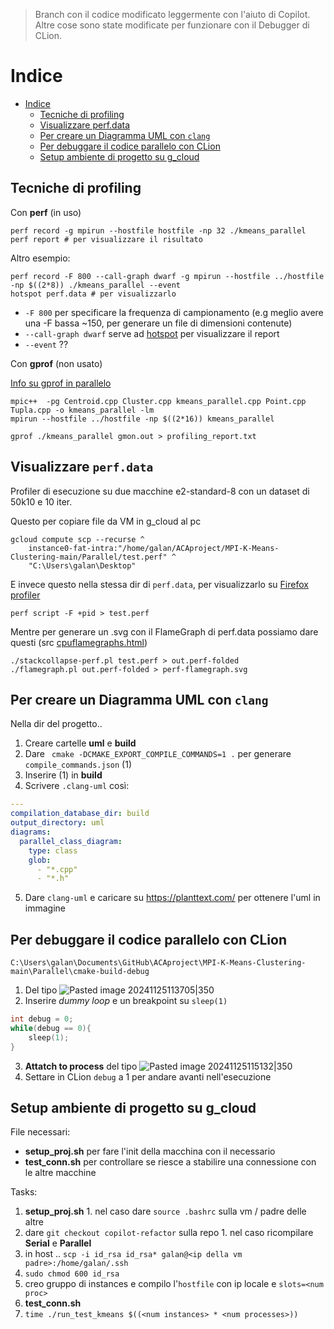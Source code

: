 > Branch con il codice modificato leggermente con l'aiuto di Copilot. <br>
> Altre cose sono state modificate per funzionare con il Debugger di CLion.

# Indice

- [Indice](#indice)
  - [Tecniche di profiling](#tecniche-di-profiling)
  - [Visualizzare perf.data](#visualizzare-perfdata)
  - [Per creare un Diagramma UML con `clang`](#per-creare-un-diagramma-uml-con-clang)
  - [Per debuggare il codice parallelo con CLion](#per-debuggare-il-codice-parallelo-con-clion)
  - [Setup ambiente di progetto su g\_cloud](#setup-ambiente-di-progetto-su-g_cloud)
  
## Tecniche di profiling 

Con **perf** (in uso)

```Shell
perf record -g mpirun --hostfile hostfile -np 32 ./kmeans_parallel
perf report # per visualizzare il risultato
```
Altro esempio:
```Shell
perf record -F 800 --call-graph dwarf -g mpirun --hostfile ../hostfile -np $((2*8)) ./kmeans_parallel --event
hotspot perf.data # per visualizzarlo
```
- `-F 800` per specificare la frequenza di campionamento (e.g meglio avere una -F bassa ~150, per generare un file di dimensioni contenute)
- `--call-graph dwarf` serve ad [hotspot](https://github.com/KDAB/hotspot) per visualizzare il report
- `--event` ??

Con **gprof** (non usato)

[Info su gprof in parallelo](https://stackoverflow.com/questions/53794093/how-do-i-get-meaningful-results-from-gprof-on-an-mpi-code)

```Shell
mpic++  -pg Centroid.cpp Cluster.cpp kmeans_parallel.cpp Point.cpp Tupla.cpp -o kmeans_parallel -lm
mpirun --hostfile ../hostfile -np $((2*16)) kmeans_parallel

gprof ./kmeans_parallel gmon.out > profiling_report.txt
```

## Visualizzare `perf.data`

Profiler di esecuzione su due macchine e2-standard-8 con un dataset di 50k10 e 10 iter.

Questo per copiare file da VM in g_cloud al pc
```Shell
gcloud compute scp --recurse ^
    instance0-fat-intra:"/home/galan/ACAproject/MPI-K-Means-Clustering-main/Parallel/test.perf" ^
    "C:\Users\galan\Desktop"
```
E invece questo nella stessa dir di `perf.data`, per visualizzarlo su [Firefox profiler](https://profiler.firefox.com/from-file/calltree/?globalTrackOrder=0w9&hiddenGlobalTracks=01&hiddenLocalTracksByPid=1561-0~1565-0&thread=2&timelineType=category&v=10)
```Shell
perf script -F +pid > test.perf
```
Mentre per generare un .svg con il FlameGraph di perf.data possiamo dare questi (src [cpuflamegraphs.html](https://www.brendangregg.com/FlameGraphs/cpuflamegraphs.html#Instructions))
```
./stackcollapse-perf.pl test.perf > out.perf-folded
./flamegraph.pl out.perf-folded > perf-flamegraph.svg
```

## Per creare un Diagramma UML con `clang`

Nella dir del progetto..

1. Creare cartelle **uml** e **build**
2. Dare ` cmake -DCMAKE_EXPORT_COMPILE_COMMANDS=1 .` per generare `compile_commands.json` (1)
3. Inserire (1) in **build**
4. Scrivere `.clang-uml` così:
```yaml
---
compilation_database_dir: build
output_directory: uml
diagrams:
  parallel_class_diagram:
    type: class
    glob:
      - "*.cpp"
      - "*.h"
```
5. Dare `clang-uml` e caricare su https://planttext.com/ per ottenere l'uml in immagine
  
## Per debuggare il codice parallelo con CLion

```
C:\Users\galan\Documents\GitHub\ACAproject\MPI-K-Means-Clustering-main\Parallel\cmake-build-debug
```
1. Del tipo ![Pasted image 20241125113705|350](https://github.com/user-attachments/assets/8e2e477a-7a10-4e9d-a376-431774d4bb0a)
2. Inserire _dummy loop_ e un breakpoint su `sleep(1)`
```C++
int debug = 0;
while(debug == 0){
	sleep(1);
}
```
3. **Attatch to process** del tipo ![Pasted image 20241125115132|350](https://github.com/user-attachments/assets/593db1f5-959e-4531-bd8b-5d21762490eb)
4. Settare in CLion `debug` a 1 per andare avanti nell'esecuzione

## Setup ambiente di progetto su g_cloud

File necessari:
- **setup_proj.sh** per fare l'init della macchina con il necessario
- **test_conn.sh** per controllare se riesce a stabilire una connessione con le altre macchine

Tasks:
 1.  **setup_proj.sh**
 	1. nel caso dare `source .bashrc` sulla vm / padre delle altre 
 2.  dare `git checkout copilot-refactor` sulla repo
 	1. nel caso ricompilare **Serial** e **Parallel**
 3.  in host .. `scp -i id_rsa id_rsa* galan@<ip della vm padre>:/home/galan/.ssh`
 4.  `sudo chmod 600 id_rsa`
 5.  creo gruppo di instances e compilo l'`hostfile` con ip locale e `slots=<num proc>`
 6.  **test_conn.sh**
 7.  `time ./run_test_kmeans $((<num instances> * <num processes>))`
